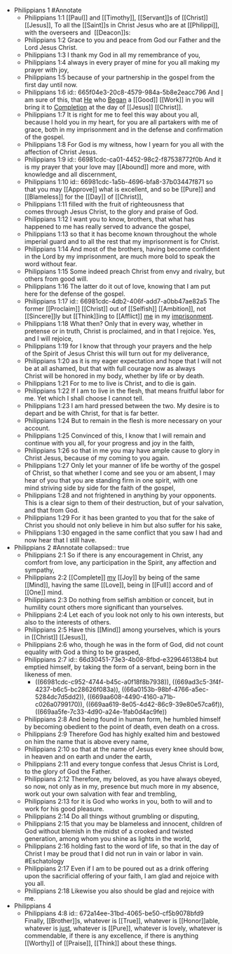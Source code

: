 - Philippians 1 #Annotate
	- Philippians 1:1
	  [[Paul]] and [[Timothy]], [[Servant]]s of [[Christ]] [[Jesus]],
	  To all the [[Saint]]s in Christ Jesus who are at [[Philippi]], with the overseers and  [[Deacon]]s:
	- Philippians 1:2
	  Grace to you and peace from God our Father and the Lord Jesus Christ.
	- Philippians 1:3
	  I thank my God in all my remembrance of you,
	- Philippians 1:4
	  always in every prayer of mine for you all making my prayer with joy,
	- Philippians 1:5
	  because of your partnership in the gospel from the first day until now.
	- Philippians 1:6
	  id:: 665f04e3-20c8-4579-984a-5b8e2eacc796
	  And [I]([[Paul]]) am sure of this, that [He]([[God]]) who [Began]([[Beginning]]) a [[Good]] [[Work]] in you will bring it to [Completion]([[Finish]]) at the day of [[Jesus]] [[Christ]].
	- Philippians 1:7
	  It is right for me to feel this way about you all, because I hold you in my heart, for you are all partakers with me of grace, both in my imprisonment and in the defense and confirmation of the gospel.
	- Philippians 1:8
	  For God is my witness, how I yearn for you all with the affection of Christ Jesus.
	- Philippians 1:9
	  id:: 66981cdc-ca01-4452-98c2-f87538772f0b
	  And it is my prayer that your love may [[Abound]] more and more, with knowledge and all discernment,
	- Philippians 1:10
	  id:: 66981cdc-1a5b-4696-bfa8-37b03447f871
	  so that you may [[Approve]] what is excellent, and so be [[Pure]] and [[Blameless]] for the [[Day]] of [[Christ]],
	- Philippians 1:11
	  filled with the fruit of righteousness that comes through Jesus Christ, to the glory and praise of God.
	- Philippians 1:12
	  I want you to know, brothers, that what has happened to me has really served to advance the gospel,
	- Philippians 1:13
	  so that it has become known throughout the whole imperial guard and to all the rest that my imprisonment is for Christ.
	- Philippians 1:14
	  And most of the brothers, having become confident in the Lord by my imprisonment, are much more bold to speak the word without fear.
	- Philippians 1:15
	  Some indeed preach Christ from envy and rivalry, but others from good will.
	- Philippians 1:16
	  The latter do it out of love, knowing that I am put here for the defense of the gospel.
	- Philippians 1:17
	  id:: 66981cdc-4db2-406f-add7-a0bb47ae82a5
	  The former [[Proclaim]] [[Christ]] out of [[Selfish]] [[Ambition]], not [[Sincere]]ly but [[Think]]ing to [[Afflict]] [me]([[Paul]]) in my [imprisonment]([[Prison]]).
	- Philippians 1:18
	  What then? Only that in every way, whether in pretense or in truth, Christ is proclaimed, and in that I rejoice.
	  Yes, and I will rejoice,
	- Philippians 1:19
	  for I know that through your prayers and the help of the Spirit of Jesus Christ this will turn out for my deliverance,
	- Philippians 1:20
	  as it is my eager expectation and hope that I will not be at all ashamed, but that with full courage now as always Christ will be honored in my body, whether by life or by death.
	- Philippians 1:21
	  For to me to live is Christ, and to die is gain.
	- Philippians 1:22
	  If I am to live in the flesh, that means fruitful labor for me. Yet which I shall choose I cannot tell.
	- Philippians 1:23
	  I am hard pressed between the two. My desire is to depart and be with Christ, for that is far better.
	- Philippians 1:24
	  But to remain in the flesh is more necessary on your account.
	- Philippians 1:25
	  Convinced of this, I know that I will remain and continue with you all, for your progress and joy in the faith,
	- Philippians 1:26
	  so that in me you may have ample cause to glory in Christ Jesus, because of my coming to you again.
	- Philippians 1:27
	  Only let your manner of life be worthy of the gospel of Christ, so that whether I come and see you or am absent, I may hear of you that you are standing firm in one spirit, with one mind striving side by side for the faith of the gospel,
	- Philippians 1:28
	  and not frightened in anything by your opponents. This is a clear sign to them of their destruction, but of your salvation, and that from God.
	- Philippians 1:29
	  For it has been granted to you that for the sake of Christ you should not only believe in him but also suffer for his sake,
	- Philippians 1:30
	  engaged in the same conflict that you saw I had and now hear that I still have.
- Philippians 2 #Annotate
  collapsed:: true
	- Philippians 2:1
	  So if there is any encouragement in Christ, any comfort from love, any participation in the Spirit, any affection and sympathy,
	- Philippians 2:2
	  [[Complete]] [my]([[Paul]]) [[Joy]] by being of the same [[Mind]], having the same [[Love]], being in [[Full]] accord and of [[One]] mind.
	- Philippians 2:3
	  Do nothing from selfish ambition or conceit, but in humility count others more significant than yourselves.
	- Philippians 2:4
	  Let each of you look not only to his own interests, but also to the interests of others.
	- Philippians 2:5
	  Have this [[Mind]] among yourselves, which is yours in [[Christ]] [[Jesus]],
	- Philippians 2:6
	  who, though he was in the form of God, did not count equality with God a thing to be grasped,
	- Philippians 2:7
	  id:: 66d30451-73e3-4b08-8fbd-e329646138b4
	  but emptied himself, by taking the form of a servant, being born in the likeness of men.
		- ((66981cdc-c952-4744-b45c-a0f18f8b7938)), ((669ad3c5-3f4f-4237-b6c5-bc28626f083a)), ((66a0153b-98bf-4766-a5ec-5284dc7d5dd2)), ((669aa608-4490-4160-a71b-c026a0799170)), ((669aa619-8e05-4d42-86c9-39e80e57ca6f)), ((669aa5fe-7c33-4d90-a24e-1fab0d4ac9fe))
	- Philippians 2:8
	  And being found in human form, he humbled himself by becoming obedient to the point of death, even death on a cross.
	- Philippians 2:9
	  Therefore God has highly exalted him and bestowed on him the name that is above every name,
	- Philippians 2:10
	  so that at the name of Jesus every knee should bow, in heaven and on earth and under the earth,
	- Philippians 2:11
	  and every tongue confess that Jesus Christ is Lord, to the glory of God the Father.
	- Philippians 2:12
	  Therefore, my beloved, as you have always obeyed, so now, not only as in my, presence but much more in my absence, work out your own salvation with fear and trembling,
	- Philippians 2:13
	  for it is God who works in you, both to will and to work for his good pleasure.
	- Philippians 2:14
	  Do all things without grumbling or disputing,
	- Philippians 2:15
	  that you may be blameless and innocent, children of God without blemish in the midst of a crooked and twisted generation, among whom you shine as lights in the world,
	- Philippians 2:16
	  holding fast to the word of life, so that in the day of Christ I may be proud that I did not run in vain or labor in vain. #Eschatology
	- Philippians 2:17
	  Even if I am to be poured out as a drink offering upon the sacrificial offering of your faith, I am glad and rejoice with you all.
	- Philippians 2:18
	  Likewise you also should be glad and rejoice with me.
- Philippians 4
	- Philippians 4:8
	  id:: 672a14ee-31bd-4065-be50-cf5b9078bfd9
	  Finally, [[Brother]]s, whatever is [[True]], whatever is [[Honor]]able, whatever is [just]([[Justice]]), whatever is [[Pure]], whatever is lovely, whatever is commendable, if there is any excellence, if there is anything  [[Worthy]] of [[Praise]], [[Think]] about these things.